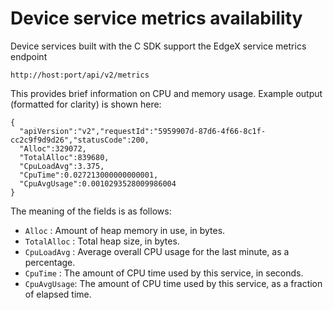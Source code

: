 # Device service metrics availability

Device services built with the C SDK support the EdgeX service metrics endpoint

```
http://host:port/api/v2/metrics
```

This provides brief information on CPU and memory usage. Example output (formatted
for clarity) is shown here:


```
{
  "apiVersion":"v2","requestId":"5959907d-87d6-4f66-8c1f-cc2c9f9d9d26","statusCode":200,
  "Alloc":329072,
  "TotalAlloc":839680,
  "CpuLoadAvg":3.375,
  "CpuTime":0.027213000000000001,
  "CpuAvgUsage":0.0010293528009986004
}
```

The meaning of the fields is as follows:

* `Alloc` : Amount of heap memory in use, in bytes.
* `TotalAlloc` : Total heap size, in bytes.
* `CpuLoadAvg` : Average overall CPU usage for the last minute, as a percentage.
* `CpuTime` : The amount of CPU time used by this service, in seconds.
* `CpuAvgUsage`: The amount of CPU time used by this service, as a fraction of elapsed time.

